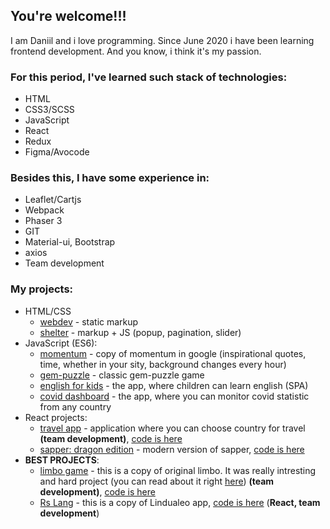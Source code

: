 ## You're welcome!!!
I am Daniil and i love programming. Since June 2020 i have been learning frontend development. And you know, i think it's my passion.

### For this period, I've learned such stack of technologies:
* HTML
* CSS3/SCSS
* JavaScript
* React
* Redux
* Figma/Avocode

### Besides this, I have some experience in:
* Leaflet/Cartjs
* Webpack
* Phaser 3 
* GIT
* Material-ui, Bootstrap
* axios
* Team development

### My projects:
* HTML/CSS
  * [webdev](https://rolling-scopes-school.github.io/dansitnikov-JS2020Q3/webdev/) - static markup
  * [shelter](https://rolling-scopes-school.github.io/dansitnikov-JS2020Q3/shelter/pages/main/) - markup + JS (popup, pagination, slider)
* JavaScript (ES6):
  * [momentum](https://rolling-scopes-school.github.io/dansitnikov-JS2020Q3/momentum/dist/) - copy of momentum in google (inspirational quotes, time, whether in your sity, background changes every hour)
  * [gem-puzzle](https://rolling-scopes-school.github.io/dansitnikov-JS2020Q3/the-gem-puzzle/dist/) - classic gem-puzzle game
  * [english for kids](https://rolling-scopes-school.github.io/dansitnikov-JS2020Q3/english-for-kids/dist/#page0) - the app, where children can learn english (SPA)
  * [covid dashboard](https://rolling-scopes-school.github.io/dansitnikov-JS2020Q3/covid-dashboard/dist/) - the app, where you can monitor covid statistic from any country
* React projects:
  * [travel app](https://travelapprsschool.netlify.app/) - application where you can choose country for travel **(team development)**, [code is here](https://github.com/DANSitNikov/travelApp)
  * [sapper: dragon edition](https://dansitnikov-react-game-sapper.netlify.app/aboutGame) - modern version of sapper, [code is here](https://github.com/DANSitNikov/react-game/tree/react-game)
* **BEST PROJECTS**:
  * [limbo game](https://longlegsjourney.netlify.app/) - this is a copy of original limbo. It was really intresting and hard project (you can read about it right [here](https://dazik.medium.com/rs-school-%D0%BE%D1%82-%D1%87%D0%B0%D0%B9%D0%BD%D0%B8%D0%BA%D0%B0-%D0%B4%D0%BE-%D0%B4%D0%B6%D1%83%D0%BD%D0%B0-%D0%B7%D0%B0-%D0%BF%D0%BE%D0%BB%D0%B3%D0%BE%D0%B4%D0%B0-48b045378e0c)) **(team development)**, [code is here](https://github.com/DANSitNikov/rsclone)
  * [Rs Lang](https://rs-lang-team-110.netlify.app/) - this is a copy of Lindualeo app, [code is here](https://github.com/DANSitNikov/typescriptRslang/tree/develop) (**React, team development**)
